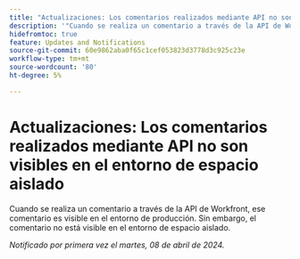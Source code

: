 ```yaml
---
title: "Actualizaciones: Los comentarios realizados mediante API no son visibles en el entorno de espacio aislado"
description: '"Cuando se realiza un comentario a través de la API de Workfront, ese comentario es visible en el entorno de producción. Sin embargo, el comentario no está visible en el entorno de espacio aislado.         ”'
hidefromtoc: true
feature: Updates and Notifications
source-git-commit: 60e9862aba0f65c1cef053823d3778d3c925c23e
workflow-type: tm+mt
source-wordcount: '80'
ht-degree: 5%

---
```



# Actualizaciones: Los comentarios realizados mediante API no son visibles en el entorno de espacio aislado

Cuando se realiza un comentario a través de la API de Workfront, ese comentario es visible en el entorno de producción. Sin embargo, el comentario no está visible en el entorno de espacio aislado.

_Notificado por primera vez el martes, 08 de abril de 2024._
